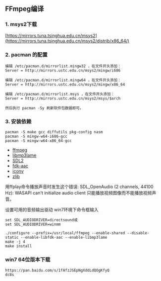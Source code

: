 ## FFmpeg编译
### 1. msys2下载
[https://mirrors.tuna.tsinghua.edu.cn/msys2](https://mirrors.tuna.tsinghua.edu.cn/msys2/distrib/x86_64/)

### 2. pacman 的配置
```
编辑 /etc/pacman.d/mirrorlist.mingw32 ，在文件开头添加：
Server = http://mirrors.ustc.edu.cn/msys2/mingw/i686

编辑 /etc/pacman.d/mirrorlist.mingw64 ，在文件开头添加：
Server = http://mirrors.ustc.edu.cn/msys2/mingw/x86_64

编辑 /etc/pacman.d/mirrorlist.msys ，在文件开头添加：
Server = http://mirrors.ustc.edu.cn/msys2/msys/$arch

然后执行 pacman -Sy 刷新软件包数据即可。
```

### 3. 安装依赖
```
pacman -S make gcc diffutils pkg-config nasm
pacman -S mingw-w64-i686-gcc 
pacman -S mingw-w64-x86_64-gcc 
```

- [ffmpeg](http://ffmpeg.org/download.html)
- [libmp3lame](https://github.com/gypified/libmp3lame)
- [SDL2](http://www.libsdl.org/download-2.0.php)
- [fdk-aac](http://www.linuxfromscratch.org/blfs/view/svn/multimedia/fdk-aac.html)
- [iconv](http://www.gnu.org/software/libiconv/)
- [zlib](https://github.com/madler/zlib)

用ffplay命令播放声音时发生这个错误:
SDL_OpenAudio (2 channels, 44100 Hz): WASAPI can't initialize audio client
只能播放视频图像而不能播放视频声音。

设置可用的音频输出驱动
win7环境下命令框输入
```
set SDL_AUDIODRIVER=directsound或
set SDL_AUDIODRIVER=winmm
```

```
./configure --prefix=/usr/local/ffmpeg --enable-shared --disable-static --enable-libfdk-aac --enable-libmp3lame
make -j 4
make install
```

### win7 64位版本下载
```
https://pan.baidu.com/s/1fAfzJSEpNgXddLdQOgKfyQ
dc8s
```
